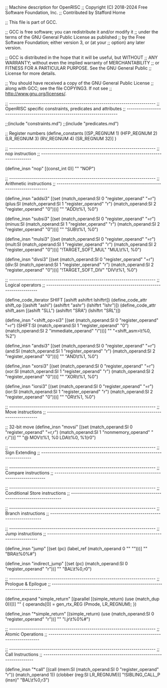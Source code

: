 ;; Machine description for OpenRISC
;; Copyright (C) 2018-2024 Free Software Foundation, Inc.
;; Contributed by Stafford Horne

;; This file is part of GCC.

;; GCC is free software; you can redistribute it and/or modify it
;; under the terms of the GNU General Public License as published
;; by the Free Software Foundation; either version 3, or (at your
;; option) any later version.

;; GCC is distributed in the hope that it will be useful, but WITHOUT
;; ANY WARRANTY; without even the implied warranty of MERCHANTABILITY
;; or FITNESS FOR A PARTICULAR PURPOSE.  See the GNU General Public
;; License for more details.

;; You should have received a copy of the GNU General Public License
;; along with GCC; see the file COPYING3.  If not see
;; <http://www.gnu.org/licenses/>.

;; -------------------------------------------------------------------------
;; OpenRISC specific constraints, predicates and attributes
;; -------------------------------------------------------------------------

;;(include "constraints.md")
;;(include "predicates.md")

;; Register numbers
(define_constants
  [(SP_REGNUM       1)
   (HFP_REGNUM      2)
   (LR_REGNUM       3)
   (RV_REGNUM       4)
   (SR_REGNUM    32)]
)

;; -------------------------------------------------------------------------
;; nop instruction
;; -------------------------------------------------------------------------

(define_insn "nop"
  [(const_int 0)]
  ""
  "NOP")

;; -------------------------------------------------------------------------
;; Arithmetic instructions
;; -------------------------------------------------------------------------

(define_insn "addsi3"
  [(set (match_operand:SI 0 "register_operand" "=r")
	  (plus:SI
	   (match_operand:SI 1 "register_operand"   "r")
	   (match_operand:SI 2 "register_operand" "0")))]
  ""
  "ADD\t%1, %0")

(define_insn "subsi3"
  [(set (match_operand:SI 0 "register_operand" "=r")
	  (minus:SI
	   (match_operand:SI 1 "register_operand" "r")
	   (match_operand:SI 2 "register_operand" "0")))]
  ""
  "SUB\t%1, %0")

(define_insn "mulsi3"
  [(set (match_operand:SI 0 "register_operand" "=r")
	  (mult:SI
	   (match_operand:SI 1 "register_operand" "r")
	   (match_operand:SI 2 "register_operand" "0")))]
  "!TARGET_SOFT_MUL"
  "MUL\t%1, %0")

(define_insn "divsi3"
  [(set (match_operand:SI 0 "register_operand" "=r")
	  (div:SI
	   (match_operand:SI 1 "register_operand" "r")
	   (match_operand:SI 2 "register_operand" "0")))]
  "!TARGET_SOFT_DIV"
  "DIV\t%1, %0")

;; -------------------------------------------------------------------------
;; Logical operators
;; -------------------------------------------------------------------------

(define_code_iterator SHIFT  [ashift ashiftrt lshiftrt])
(define_code_attr shift_op   [(ashift "ashl") (ashiftrt "ashr")
			      (lshiftrt "lshr")])
(define_code_attr shift_asm  [(ashift "SLL") (ashiftrt "SRA")
			      (lshiftrt "SRL")])

(define_insn "<shift_op>si3"
  [(set (match_operand:SI 0 "register_operand" "=r")
	(SHIFT:SI (match_operand:SI 1 "register_operand"  "0")
		  (match_operand:SI 2 "immediate_operand" "i")))]
  ""
  "<shift_asm>\t%0, %2")

(define_insn "andsi3"
  [(set (match_operand:SI 0 "register_operand" "=r")
	  (and:SI
	   (match_operand:SI 1 "register_operand"   "r")
	   (match_operand:SI 2 "register_operand" "0")))]
  ""
  "AND\t%1, %0")

(define_insn "xorsi3"
  [(set (match_operand:SI 0 "register_operand" "=r")
	  (xor:SI
	   (match_operand:SI 1 "register_operand"   "r")
	   (match_operand:SI 2 "register_operand" "0")))]
  ""
  "XOR\t%1, %0")

(define_insn "iorsi3"
  [(set (match_operand:SI 0 "register_operand" "=r")
	  (ior:SI
	   (match_operand:SI 1 "register_operand"   "r")
	   (match_operand:SI 2 "register_operand" "0")))]
  ""
  "OR\t%1, %0")

;; -------------------------------------------------------------------------
;; Move instructions
;; -------------------------------------------------------------------------

;; 32-bit move
(define_insn "movsi"
  [(set (match_operand:SI 0 "register_operand" "=r,r")
	(match_operand:SI 1 "nonmemory_operand"        " r,i"))]
  ""
  "@
   MOV\t%1, %0
   LDA\t%0, %1(r0")

;; -------------------------------------------------------------------------
;; Sign Extending
;; -------------------------------------------------------------------------

;; -------------------------------------------------------------------------
;; Compare instructions
;; -------------------------------------------------------------------------

;; -------------------------------------------------------------------------
;; Conditional Store instructions
;; -------------------------------------------------------------------------

;; -------------------------------------------------------------------------
;; Branch instructions
;; -------------------------------------------------------------------------

;; -------------------------------------------------------------------------
;; Jump instructions
;; -------------------------------------------------------------------------

(define_insn "jump"
  [(set (pc) (label_ref (match_operand 0 "" "")))]
  ""
  "BRA\t%0%#")

(define_insn "indirect_jump"
  [(set (pc) (match_operand:SI 0 "register_operand" "r"))]
  ""
  "BAL\t%0,r0")

;; -------------------------------------------------------------------------
;; Prologue & Epilogue
;; -------------------------------------------------------------------------

(define_expand "simple_return"
  [(parallel [(simple_return) (use (match_dup 0))])]
  ""
{
  operands[0] = gen_rtx_REG (Pmode, LR_REGNUM);
})

(define_insn "*simple_return"
  [(simple_return)
   (use (match_operand:SI 0 "register_operand" "r"))]
  ""
  "l.jr\t%0%#")

;; -------------------------------------------------------------------------
;; Atomic Operations
;; -------------------------------------------------------------------------

;; -------------------------------------------------------------------------
;; Call Instructions
;; -------------------------------------------------------------------------

(define_insn "*call"
  [(call (mem:SI (match_operand:SI 0 "register_operand" "r"))
	 (match_operand 1))
   (clobber (reg:SI LR_REGNUM))]
  "!SIBLING_CALL_P (insn)"
  "BAL\t%0,r3")

